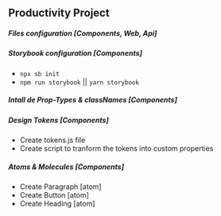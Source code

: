 ## Productivity Project

##### Files configuration [Components, Web, Api]
##### Storybook configuration [Components]
- `npx sb init`
- `npm run storybook` || `yarn storybook`
##### Intall de Prop-Types & classNames [Components]
##### Design Tokens [Components]
- Create tokens.js file
- Create script to tranform the tokens into custom properties
##### Atoms & Molecules [Components]
- Create Paragraph [atom]
- Create Button [atom]
- Create Heading [atom]